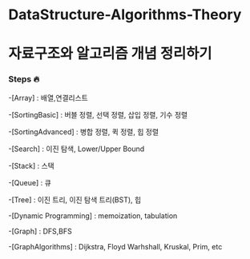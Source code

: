 # DataStructure-Algorithms-Theory
# 자료구조와 알고리즘 개념 정리하기

 ### Steps 🔥

-[Array] : 배열,연결리스트

-[SortingBasic] : 버블 정렬, 선택 정렬, 삽입 정렬, 기수 정렬

-[SortingAdvanced] : 병합 정렬, 퀵 정렬, 힙 정렬

-[Search] : 이진 탐색, Lower/Upper Bound

-[Stack] : 스택

-[Queue] : 큐

-[Tree] : 이진 트리, 이진 탐색 트리(BST), 힙

-[Dynamic Programming] : memoization, tabulation

-[Graph] : DFS,BFS

-[GraphAlgorithms] : Dijkstra, Floyd Warhshall, Kruskal, Prim, etc 
